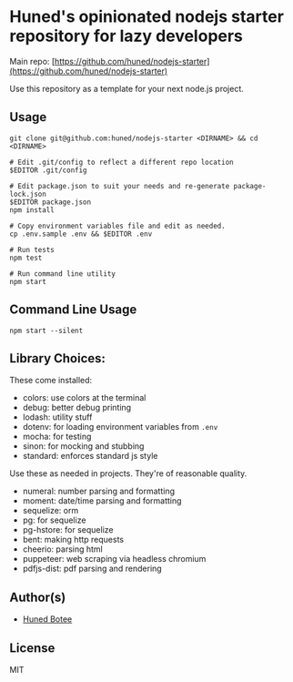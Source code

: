 # Huned's opinionated nodejs starter repository for lazy developers

Main repo: [https://github.com/huned/nodejs-starter](https://github.com/huned/nodejs-starter)

Use this repository as a template for your next node.js project.

## Usage

    git clone git@github.com:huned/nodejs-starter <DIRNAME> && cd <DIRNAME>

    # Edit .git/config to reflect a different repo location
    $EDITOR .git/config

    # Edit package.json to suit your needs and re-generate package-lock.json
    $EDITOR package.json
    npm install

    # Copy environment variables file and edit as needed.
    cp .env.sample .env && $EDITOR .env

    # Run tests
    npm test

    # Run command line utility
    npm start

## Command Line Usage

    npm start --silent

## Library Choices:

These come installed:

* colors: use colors at the terminal
* debug: better debug printing
* lodash: utility stuff
* dotenv: for loading environment variables from `.env`
* mocha: for testing
* sinon: for mocking and stubbing
* standard: enforces standard js style

Use these as needed in projects. They're of reasonable quality.

* numeral: number parsing and formatting
* moment: date/time parsing and formatting
* sequelize: orm
* pg: for sequelize
* pg-hstore: for sequelize
* bent: making http requests
* cheerio: parsing html
* puppeteer: web scraping via headless chromium
* pdfjs-dist: pdf parsing and rendering

## Author(s)

* [Huned Botee](huned@hunedbotee.com)

## License

MIT
